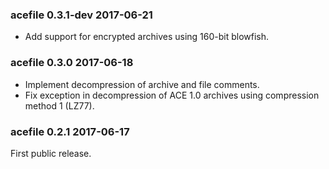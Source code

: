 
### acefile 0.3.1-dev 2017-06-21

-   Add support for encrypted archives using 160-bit blowfish.


### acefile 0.3.0 2017-06-18

-   Implement decompression of archive and file comments.
-   Fix exception in decompression of ACE 1.0 archives using compression
    method 1 (LZ77).


### acefile 0.2.1 2017-06-17

First public release.


